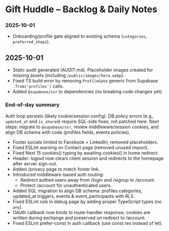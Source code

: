 # Gift Huddle – Backlog & Daily Notes

### 2025-10-01

- Onboarding/profile gate aligned to existing schema (`categories`, `preferred_shops`).
## 2025-10-01
- Static audit generated (AUDIT.md). Placeholder images created for missing assets (including `/public/images/hero.webp`). 
- Fixed TS build error by removing `ProfileGate` generic from Supabase `.from('profiles')` calls.
- Added `@supabase/ssr` to dependencies (no breaking code changes yet).

### End-of-day summary
Auth loop persists (likely cookie/session config). DB policy errors (e.g., `updated_at` and `is_shared`) require SQL-side fixes; not patched here. Next steps: migrate to `@supabase/ssr`, review middleware/session cookies, and align DB schema with code (profiles fields, events policies).
- Footer socials limited to Facebook + LinkedIn; removed placeholders.
- Fixed ESLint warning on Contact page (removed unused import).
- Fixed Next 15 cookies() typing by awaiting cookies() in home redirect.
- Header: logout now clears client session and redirects to the homepage after server sign-out.
- Added /privacy page to match footer link.
- Introduced middleware-based auth routing:
  - Redirect authed users away from /login and /signup to /account.
  - Protect /account for unauthenticated users.
- Added SQL migration to align DB schema: profiles.categories, updated_at triggers, events & event_participants with RLS.
- Fixed ESLint rule in debug page by adding proper TypeScript types (no `any`).
- OAuth callback now binds to route-handler response; cookies are written during exchange and preserved on redirect to /account.
- Fixed ESLint prefer-const in auth callback (use const res instead of let).
